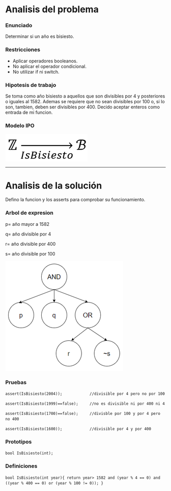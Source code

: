 # Analisis del problema

### Enunciado

Determinar si un año es bisiesto.

### Restricciones

- Aplicar operadores booleanos.
- No aplicar el operador condicional.
- No utilizar if ni switch.

### Hipotesis de trabajo 

Se toma como año bisiesto a aquellos que son divisibles por 4 y posteriores o iguales al 1582. 
Ademas se requiere que no sean divisibles por 100 o, si lo son, tambien, deben ser divisibles por 400.
Decido aceptar enteros como entrada de mi funcion.

### Modelo IPO

![alt text](https://github.com/Izeq78/AED/blob/master/Images/04-Bisiesto/IsBisiesto.png)

---
# Analisis de la solución

Defino la funcion y los asserts para comprobar su funcionamiento.

### Arbol de expresion

p= año mayor a 1582

q= año divisible por 4

r= año divisible por 400

s= año divisible por 100


![alt text](https://github.com/Izeq78/AED/blob/master/Images/04-Bisiesto/Arbol_IsBisiesto.png)

### Pruebas

`assert(IsBisiesto(2004));            //divisible por 4 pero no por 100`

`assert(IsBisiesto(1999)==false);     //no es divisible ni por 400 ni 4`

`assert(IsBisiesto(1700)==false);     //divisble por 100 y por 4 pero no 400`

`assert(IsBisiesto(1600));            //divisible por 4 y por 400`

### Prototipos

`bool IsBisiesto(int);`

### Definiciones

`bool IsBisiesto(int year){
    return year> 1582 and (year % 4 == 0) and ((year % 400 == 0) or (year % 100 != 0));
}`

